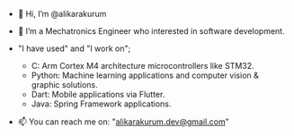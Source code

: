 - 👋 Hi, I’m @alikarakurum
- 👀 I’m a Mechatronics Engineer who interested in software development.

- "I have used" and "I work on";
  - C: Arm Cortex M4 architecture microcontrollers like STM32. 
  - Python: Machine learning applications and computer vision & graphic solutions.
  - Dart: Mobile applications via Flutter. 
  - Java: Spring Framework applications.
- 📫 You can reach me on: "alikarakurum.dev@gmail.com"
